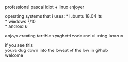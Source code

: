 professional pascal idiot + linux enjoyer

operating systems that i uses: 
                               * lubuntu 18.04 lts  
                               * windows 7/10  
                               * android 6  
 
enjoys creating terrible spaghetti code and ui using lazarus

if you see this  
youve dug down into the lowest of the low in github  
welcome  
